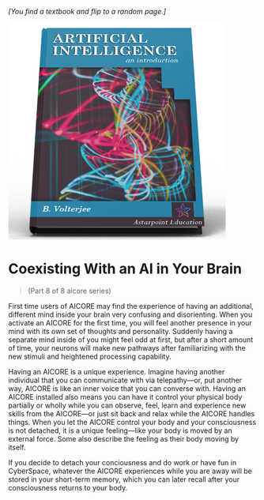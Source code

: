 *[You find a textbook and flip to a random page.]*

![AI Textbook](/resources/lore/textbookAI440.png)

# Coexisting With an AI in Your Brain
> (Part 8 of 8 aicore series)

First time users of AICORE may find the experience of having an additional, different mind inside your brain very confusing and disorienting. When you activate an AICORE for the first time, you will feel another presence in your mind with its own set of thoughts and personality. Suddenly having a separate mind inside of you might feel odd at first, but after a short amount of time, your neurons will make new pathways after familiarizing with the new stimuli and heightened processing capability. 

Having an AICORE is a unique experience. Imagine having another individual that you can communicate with via telepathy—or, put  another way, AICORE is like an inner voice that you can converse with. Having an AICORE installed also means you can have it control your physical body partially or wholly while you can observe, feel, learn and experience new skills from the AICORE—or just sit back and relax while the AICORE handles things. When you let the AICORE control your body and your consciousness is not detached, it is a unique feeling—like your body is moved by an external force. Some also describe the feeling as their body moving by itself. 

If you decide to detach your conciousness and do work or have fun in CyberSpace, whatever the AICORE experiences while you are away will be stored in your short-term memory, which you can later recall after your consciousness returns to your body.
